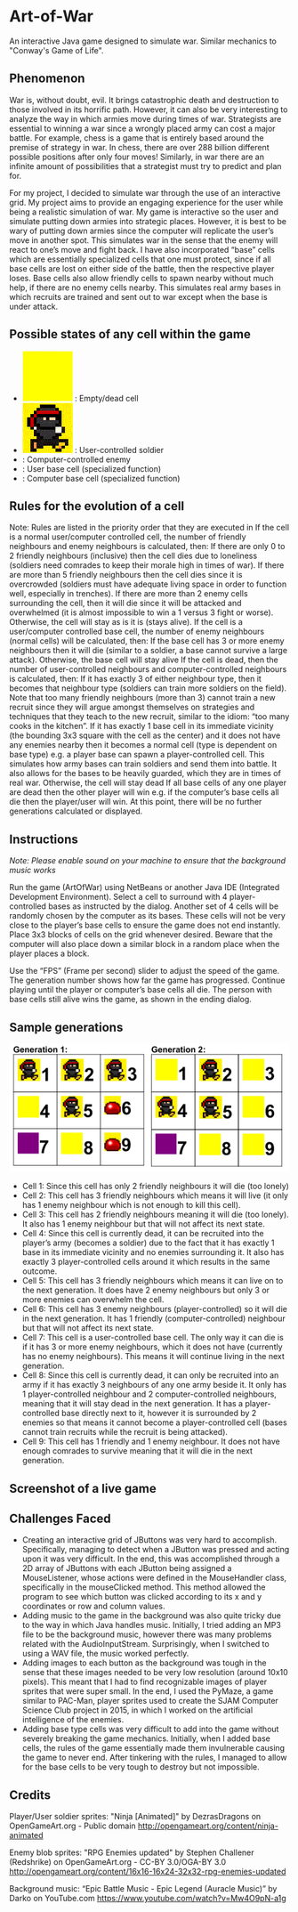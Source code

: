 # Art-of-War
An interactive Java game designed to simulate war. Similar mechanics to "Conway's Game of Life".

## Phenomenon
War is, without doubt, evil. It brings catastrophic death and destruction to those involved in its horrific path. However, it can also be very interesting to analyze the way in which armies move during times of war. Strategists are essential to winning a war since a wrongly placed army can cost a major battle. For example, chess is a game that is entirely based around the premise of strategy in war. In chess, there are over 288 billion different possible positions after only four moves! Similarly, in war there are an infinite amount of possibilities that a strategist must try to predict and plan for. 

For my project, I decided to simulate war through the use of an interactive grid. My project aims to provide an engaging experience for the user while being a realistic simulation of war. My game is interactive so the user and simulate putting down armies into strategic places. However, it is best to be wary of putting down armies since the computer will replicate the user’s move in another spot. This simulates war in the sense that the enemy will react to one’s move and fight back. I have also incorporated “base” cells which are essentially specialized cells that one must protect, since if all base cells are lost on either side of the battle, then the respective player loses. Base cells also allow friendly cells to spawn nearby without much help, if there are no enemy cells nearby. This simulates real army bases in which recruits are trained and sent out to war except when the base is under attack. 

## Possible states of any cell within the game
* ![Empty/dead cell](/Screenshots/empty.png?raw=true "Empty/dead cell") : Empty/dead cell
* ![User-controlled soldier](/Screenshots/player.png?raw=true "User-controlled soldier") : User-controlled soldier
* : Computer-controlled enemy
* : User base cell (specialized function)
* : Computer base cell (specialized function)


## Rules for the evolution of a cell
Note: Rules are listed in the priority order that they are executed in 
If the cell is a normal user/computer controlled cell, the number of friendly neighbours and enemy neighbours is calculated, then:
If there are only 0 to 2 friendly neighbours (inclusive) then the cell dies due to loneliness (soldiers need comrades to keep their morale high in times of war).
If there are more than 5 friendly neighbours then the cell dies since it is overcrowded (soldiers must have adequate living space in order to function well, especially in trenches).
If there are more than 2 enemy cells surrounding the cell, then it will die since it will be attacked and overwhelmed (it is almost impossible to win a 1 versus 3 fight or worse).
Otherwise, the cell will stay as is it is (stays alive).
If the cell is a user/computer controlled base cell, the number of enemy neighbours (normal cells) will be calculated, then:
If the base cell has 3 or more enemy neighbours then it will die (similar to a soldier, a base cannot survive a large attack).
Otherwise, the base cell will stay alive
If the cell is dead, then the number of user-controlled neighbours and computer-controlled neighbours is calculated, then:
If it has exactly 3 of either neighbour type, then it becomes that neighbour type (soldiers can train more soldiers on the field). Note that too many friendly neighbours (more than 3) cannot train a new recruit since they will argue amongst themselves on strategies and techniques that they teach to the new recruit, similar to the idiom: “too many cooks in the kitchen”.
If it has exactly 1 base cell in its immediate vicinity (the bounding 3x3 square with the cell as the center) and it does not have any enemies nearby then it becomes a normal cell (type is dependent on base type) e.g. a player base can spawn a player-controlled cell. This simulates how army bases can train soldiers and send them into battle. It also allows for the bases to be heavily guarded, which they are in times of real war. 
Otherwise, the cell will stay dead
If all base cells of any one player are dead then the other player will win e.g. if the computer’s base cells all die then the player/user will win. At this point, there will be no further generations calculated or displayed.



## Instructions
*Note: Please enable sound on your machine to ensure that the background music works*

Run the game (ArtOfWar) using NetBeans or another Java IDE (Integrated Development Environment).
Select a cell to surround with 4 player-controlled bases as instructed by the dialog. Another set of 4 cells will be randomly chosen by the computer as its bases. These cells will not be very close to the player’s base cells to ensure the game does not end instantly. 
Place 3x3 blocks of cells on the grid whenever desired. Beware that the computer will also place down a similar block in a random place when the player places a block. 

Use the “FPS” (Frame per second) slider to adjust the speed of the game. The generation number shows how far the game has progressed. 
Continue playing until the player or computer’s base cells all die. The person with base cells still alive wins the game, as shown in the ending dialog. 

## Sample generations
![Sample Generations](/Screenshots/generations.PNG?raw=true "Sample Generations")


* Cell 1: Since this cell has only 2 friendly neighbours it will die (too lonely)
* Cell 2: This cell has 3 friendly neighbours which means it will live (it only has 1 enemy neighbour which is not enough to kill this cell).
* Cell 3: This cell has 2 friendly neighbours meaning it will die (too lonely). It also has 1 enemy neighbour but that will not affect its next state.
* Cell 4: Since this cell is currently dead, it can be recruited into the player’s army (becomes a soldier) due to the fact that it has exactly 1 base in its immediate vicinity and no enemies surrounding it. It also has exactly 3 player-controlled cells around it which results in the same outcome. 
* Cell 5: This cell has 3 friendly neighbours which means it can live on to the next generation. It does have 2 enemy neighbours but only 3 or more enemies can overwhelm the cell. 
* Cell 6: This cell has 3 enemy neighbours (player-controlled) so it will die in the next generation. It has 1 friendly (computer-controlled) neighbour but that will not affect its next state.
* Cell 7: This cell is a user-controlled base cell. The only way it can die is if it has 3 or more enemy neighbours, which it does not have (currently has no enemy neighbours). This means it will continue living in the next generation.
* Cell 8: Since this cell is currently dead, it can only be recruited into an army if it has exactly 3 neighbours of any one army beside it. It only has 1 player-controlled neighbour and 2 computer-controlled neighbours, meaning that it will stay dead in the next generation. It has a player-controlled base directly next to it, however it is surrounded by 2 enemies so that means it cannot become a player-controlled cell (bases cannot train recruits while the recruit is being attacked).
* Cell 9: This cell has 1 friendly and 1 enemy neighbour. It does not have enough comrades to survive meaning that it will die in the next generation. 

## Screenshot of a live game

## Challenges Faced
* Creating an interactive grid of JButtons was very hard to accomplish. Specifically, managing to detect when a JButton was pressed and acting upon it was very difficult. In the end, this was accomplished through a 2D array of JButtons with each JButton being assigned a MouseListener, whose actions were defined in the MouseHandler class, specifically in the mouseClicked method. This method allowed the program to see which button was clicked according to its x and y coordinates or row and column values.
* Adding music to the game in the background was also quite tricky due to the way in which Java handles music. Initially, I tried adding an MP3 file to be the background music, however there was many problems related with the AudioInputStream. Surprisingly, when I switched to using a WAV file, the music worked perfectly. 
* Adding images to each button as the background was tough in the sense that these images needed to be very low resolution (around 10x10 pixels). This meant that I had to find recognizable images of player sprites that were super small. In the end, I used the PyMaze, a game similar to PAC-Man, player sprites used to create the SJAM Computer Science Club project in 2015, in which I worked on the artificial intelligence of the enemies.
* Adding base type cells was very difficult to add into the game without severely breaking the game mechanics. Initially, when I added base cells, the rules of the game essentially made them invulnerable causing the game to never end. After tinkering with the rules, I managed to allow for the base cells to be very tough to destroy but not impossible. 

## Credits
Player/User soldier sprites:
"Ninja [Animated]" by DezrasDragons on OpenGameArt.org - Public domain
http://opengameart.org/content/ninja-animated 

Enemy blob sprites:
"RPG Enemies updated" by Stephen Challener (Redshrike) on OpenGameArt.org - CC-BY 3.0/OGA-BY 3.0
http://opengameart.org/content/16x16-16x24-32x32-rpg-enemies-updated 

Background music:
“Epic Battle Music - Epic Legend (Auracle Music)” by Darko on YouTube.com
https://www.youtube.com/watch?v=Mw4O9pN-a1g 

